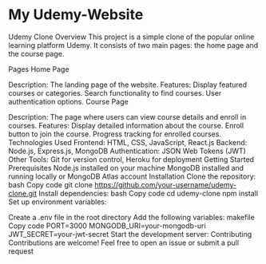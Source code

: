 # My Udemy-Website

Udemy Clone
Overview
This project is a simple clone of the popular online learning platform Udemy. It consists of two main pages: the home page and the course page.

Pages
Home Page

Description: The landing page of the website.
Features:
Display featured courses or categories.
Search functionality to find courses.
User authentication options.
Course Page

Description: The page where users can view course details and enroll in courses.
Features:
Display detailed information about the course.
Enroll button to join the course.
Progress tracking for enrolled courses.
Technologies Used
Frontend: HTML, CSS, JavaScript, React.js
Backend: Node.js, Express.js, MongoDB
Authentication: JSON Web Tokens (JWT)
Other Tools: Git for version control, Heroku for deployment
Getting Started
Prerequisites
Node.js installed on your machine
MongoDB installed and running locally or MongoDB Atlas account
Installation
Clone the repository:
bash
Copy code
git clone https://github.com/your-username/udemy-clone.git
Install dependencies:
bash
Copy code
cd udemy-clone
npm install
Set up environment variables:

Create a .env file in the root directory
Add the following variables:
makefile
Copy code
PORT=3000
MONGODB_URI=your-mongodb-uri
JWT_SECRET=your-jwt-secret
Start the development server:
Contributing
Contributions are welcome! Feel free to open an issue or submit a pull request
